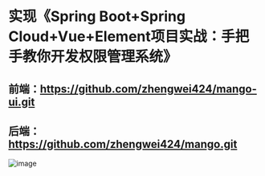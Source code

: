 # 实现《Spring Boot+Spring Cloud+Vue+Element项目实战：手把手教你开发权限管理系统》
## 前端：https://github.com/zhengwei424/mango-ui.git
## 后端：https://github.com/zhengwei424/mango.git
![image](https://github.com/user-attachments/assets/02cf081e-6551-4ca6-a6aa-b22b6bda421d)

